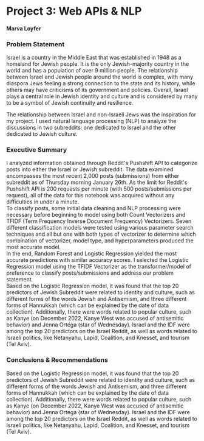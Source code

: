 # Project 3: Web APIs & NLP
#### Marva Loyfer

### Problem Statement

Israel is a country in the Middle East that was established in 1948 as a homeland for Jewish people. It is the only Jewish-majority country in the world and has a population of over 9 million people. The relationship between Israel and Jewish people around the world is complex, with many diaspora Jews feeling a strong connection to the state and its history, while others may have criticisms of its government and policies. Overall, Israel plays a central role in Jewish identity and culture and is considered by many to be a symbol of Jewish continuity and resilience.

The relationship between Israel and non-Israeli Jews was the inspiration for my project. I used natural language processing (NLP) to analyze the discussions in two subreddits: one dedicated to Israel and the other dedicated to Jewish culture.

### Executive Summary

I analyzed information obtained through Reddit's Pushshift API to categorize posts into either the Israel or Jewish subreddit. The data examined encompasses the most recent 2,000 posts (submissions) from either subreddit as of Thursday morning January 26th. As the limit for Reddit's Pushshift API is 200 requests per minute (with 500 posts/submissions per request), all of the data for this notebook was acquired without any difficulties in under a minute.  
To classify posts, some initial data cleaning and NLP processing were necessary before beginning to model using both Count Vectorizers and TFIDF (Term Frequency Inverse Document Frequency) Vectorizers. Seven different classification models were tested using various parameter search techniques and all but one with both types of vectorizer to determine which combination of vectorizer, model type, and hyperparameters produced the most accurate model.  
In the end, Random Forest and Logistic Regression yielded the most accurate predictions with similar accuracy scores. I selected the Logistic Regression model using the TFIDF Vectorizer as the transformer/model of preference to classify posts/submissions and address our problem statement.  
Based on the Logistic Regression model, it was found that the top 20 predictors of Jewish Subreddit were related to identity and culture, such as different forms of the words Jewish and Antisemism, and three different forms of Hannukkah (which can be explained by the date of data collection). Additionally, there were words related to popular culture, such as Kanye (on December 2022, Kanye West was accused of antisemitic behavior) and Jenna Ortega (star of Wednesday). 
Israel and the IDF were among the top 20 predictors on the Israel Reddit, as well as words related to Israeli politics, like Netanyahu, Lapid, Coalition, and Knesset, and tourism (Tel Aviv).

    
### Conclusions & Recommendations

Based on the Logistic Regression model, it was found that the top 20 predictors of Jewish Subreddit were related to identity and culture, such as different forms of the words Jewish and Antisemism, and three different forms of Hannukkah (which can be explained by the date of data collection). Additionally, there were words related to popular culture, such as Kanye (on December 2022, Kanye West was accused of antisemitic behavior) and Jenna Ortega (star of Wednesday). 
Israel and the IDF were among the top 20 predictors on the Israel Reddit, as well as words related to Israeli politics, like Netanyahu, Lapid, Coalition, and Knesset, and tourism (Tel Aviv).

